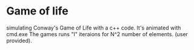 # Game of life
simulating Conway's Game of Life with a c++ code. It's animated with cmd.exe
The games runs "I" iteraions for N^2 number of elements. (user provided).
